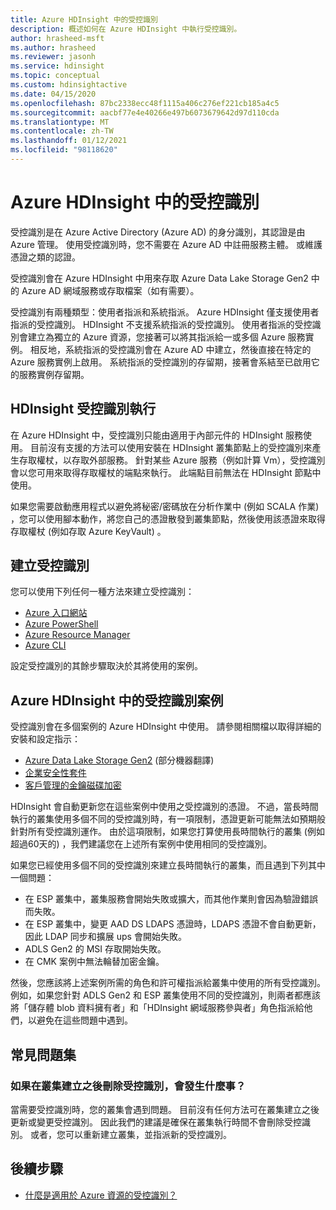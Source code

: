 ```yaml
---
title: Azure HDInsight 中的受控識別
description: 概述如何在 Azure HDInsight 中執行受控識別。
author: hrasheed-msft
ms.author: hrasheed
ms.reviewer: jasonh
ms.service: hdinsight
ms.topic: conceptual
ms.custom: hdinsightactive
ms.date: 04/15/2020
ms.openlocfilehash: 87bc2338ecc48f1115a406c276ef221cb185a4c5
ms.sourcegitcommit: aacbf77e4e40266e497b6073679642d97d110cda
ms.translationtype: MT
ms.contentlocale: zh-TW
ms.lasthandoff: 01/12/2021
ms.locfileid: "98118620"
---
```

# <a name="managed-identities-in-azure-hdinsight"></a>Azure HDInsight 中的受控識別

受控識別是在 Azure Active Directory (Azure AD) 的身分識別，其認證是由 Azure 管理。 使用受控識別時，您不需要在 Azure AD 中註冊服務主體。 或維護憑證之類的認證。

受控識別會在 Azure HDInsight 中用來存取 Azure Data Lake Storage Gen2 中的 Azure AD 網域服務或存取檔案（如有需要）。

受控識別有兩種類型：使用者指派和系統指派。 Azure HDInsight 僅支援使用者指派的受控識別。 HDInsight 不支援系統指派的受控識別。 使用者指派的受控識別會建立為獨立的 Azure 資源，您接著可以將其指派給一或多個 Azure 服務實例。 相反地，系統指派的受控識別會在 Azure AD 中建立，然後直接在特定的 Azure 服務實例上啟用。 系統指派的受控識別的存留期，接著會系結至已啟用它的服務實例存留期。

## <a name="hdinsight-managed-identity-implementation"></a>HDInsight 受控識別執行

在 Azure HDInsight 中，受控識別只能由適用于內部元件的 HDInsight 服務使用。 目前沒有支援的方法可以使用安裝在 HDInsight 叢集節點上的受控識別來產生存取權杖，以存取外部服務。 針對某些 Azure 服務（例如計算 Vm），受控識別會以您可用來取得存取權杖的端點來執行。 此端點目前無法在 HDInsight 節點中使用。

如果您需要啟動應用程式以避免將秘密/密碼放在分析作業中 (例如 SCALA 作業) ，您可以使用腳本動作，將您自己的憑證散發到叢集節點，然後使用該憑證來取得存取權杖 (例如存取 Azure KeyVault) 。

## <a name="create-a-managed-identity"></a>建立受控識別

您可以使用下列任何一種方法來建立受控識別：

* [Azure 入口網站](../active-directory/managed-identities-azure-resources/how-to-manage-ua-identity-portal.md)
* [Azure PowerShell](../active-directory/managed-identities-azure-resources/how-to-manage-ua-identity-powershell.md)
* [Azure Resource Manager](../active-directory/managed-identities-azure-resources/how-to-manage-ua-identity-arm.md)
* [Azure CLI](../active-directory/managed-identities-azure-resources/how-to-manage-ua-identity-cli.md)

設定受控識別的其餘步驟取決於其將使用的案例。

## <a name="managed-identity-scenarios-in-azure-hdinsight"></a>Azure HDInsight 中的受控識別案例

受控識別會在多個案例的 Azure HDInsight 中使用。 請參閱相關檔以取得詳細的安裝和設定指示：

* [Azure Data Lake Storage Gen2](hdinsight-hadoop-use-data-lake-storage-gen2-portal.md#create-a-user-assigned-managed-identity) \(部分機器翻譯\)
* [企業安全性套件](domain-joined/apache-domain-joined-configure-using-azure-adds.md#create-and-authorize-a-managed-identity)
* [客戶管理的金鑰磁碟加密](disk-encryption.md)

HDInsight 會自動更新您在這些案例中使用之受控識別的憑證。 不過，當長時間執行的叢集使用多個不同的受控識別時，有一項限制，憑證更新可能無法如預期般針對所有受控識別運作。 由於這項限制，如果您打算使用長時間執行的叢集 (例如超過60天的) ，我們建議您在上述所有案例中使用相同的受控識別。 

如果您已經使用多個不同的受控識別來建立長時間執行的叢集，而且遇到下列其中一個問題：
 * 在 ESP 叢集中，叢集服務會開始失敗或擴大，而其他作業則會因為驗證錯誤而失敗。
 * 在 ESP 叢集中，變更 AAD DS LDAPS 憑證時，LDAPS 憑證不會自動更新，因此 LDAP 同步和擴展 ups 會開始失敗。
 * ADLS Gen2 的 MSI 存取開始失敗。
 * 在 CMK 案例中無法輪替加密金鑰。

然後，您應該將上述案例所需的角色和許可權指派給叢集中使用的所有受控識別。 例如，如果您針對 ADLS Gen2 和 ESP 叢集使用不同的受控識別，則兩者都應該將「儲存體 blob 資料擁有者」和「HDInsight 網域服務參與者」角色指派給他們，以避免在這些問題中遇到。

## <a name="faq"></a>常見問題集

### <a name="what-happens-if-i-delete-the-managed-identity-after-the-cluster-creation"></a>如果在叢集建立之後刪除受控識別，會發生什麼事？

當需要受控識別時，您的叢集會遇到問題。 目前沒有任何方法可在叢集建立之後更新或變更受控識別。 因此我們的建議是確保在叢集執行時間不會刪除受控識別。 或者，您可以重新建立叢集，並指派新的受控識別。

## <a name="next-steps"></a>後續步驟

* [什麼是適用於 Azure 資源的受控識別？](../active-directory/managed-identities-azure-resources/overview.md)
